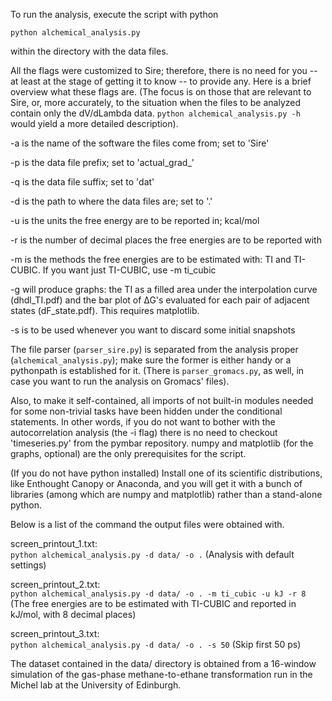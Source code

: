 To run the analysis, execute the script with python

`python alchemical_analysis.py`

within the directory with the data files.

All the flags were customized to Sire; therefore, there is no need for you -- at least at the stage of getting it to know -- to provide any. Here is a brief overview what these flags are. (The focus is on those that are relevant to Sire, or, more accurately, to the situation when the files to be analyzed contain only the dV/dLambda data. `python alchemical_analysis.py -h` would yield a more detailed description).

-a is the name of the software the files come from; set to 'Sire'

-p is the data file prefix; set to 'actual_grad_'

-q is the data file suffix; set to 'dat'

-d is the path to where the data files are; set to '.'

-u is the units the free energy are to be reported in; kcal/mol

-r is the number of decimal places the free energies are to be reported with

-m is the methods the free energies are to be estimated with: TI and TI-CUBIC. If you want just TI-CUBIC, use -m ti_cubic

-g will produce graphs: the TI as a filled area under the interpolation curve (dhdl_TI.pdf) and the bar plot of ∆G's evaluated for each pair of adjacent states (dF_state.pdf). This requires matplotlib.

-s is to be used whenever you want to discard some initial snapshots

The file parser (`parser_sire.py`) is separated from the analysis proper (`alchemical_analysis.py`); make sure the former is either handy or a pythonpath is established for it. (There is `parser_gromacs.py`, as well, in case you want to run the analysis on Gromacs' files).

Also, to make it self-contained, all imports of not built-in modules needed for some non-trivial tasks have been hidden under the conditional statements. In other words, if you do not want to bother with the autocorrelation analysis (the -i flag) there is no need to checkout 'timeseries.py' from the pymbar repository. numpy and matplotlib (for the graphs, optional) are the only prerequisites for the script.

(If you do not have python installed) Install one of its scientific distributions, like Enthought Canopy or Anaconda, and you will get it with a bunch of libraries (among which are numpy and matplotlib) rather than a stand-alone python.

Below is a list of the command the output files were obtained with.

screen_printout_1.txt:   
`python alchemical_analysis.py -d data/ -o .`
(Analysis with default settings)

screen_printout_2.txt:   
`python alchemical_analysis.py -d data/ -o . -m ti_cubic -u kJ -r 8`
(The free energies are to be estimated with TI-CUBIC and reported in kJ/mol, with 8 decimal places)

screen_printout_3.txt:   
`python alchemical_analysis.py -d data/ -o . -s 50`
(Skip first 50 ps)

The dataset contained in the data/ directory is obtained from a 16-window simulation of the gas-phase methane-to-ethane transformation run in the Michel lab at the University of Edinburgh.
